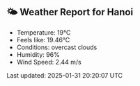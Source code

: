 <!-- WEATHER-START -->
## 🌤 Weather Report for Hanoi

- Temperature: 19°C
- Feels like: 19.46°C
- Conditions: overcast clouds
- Humidity: 96%
- Wind Speed: 2.44 m/s

Last updated: 2025-01-31 20:20:07 UTC
<!-- WEATHER-END -->
